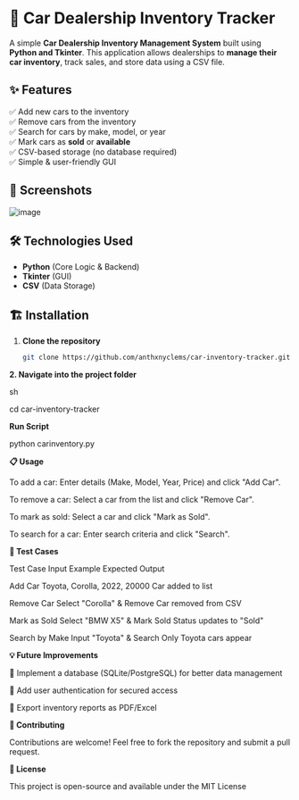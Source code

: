# 🚗 Car Dealership Inventory Tracker

A simple **Car Dealership Inventory Management System** built using **Python and Tkinter**. This application allows dealerships to **manage their car inventory**, track sales, and store data using a CSV file.

## ✨ Features
✅ Add new cars to the inventory  
✅ Remove cars from the inventory  
✅ Search for cars by make, model, or year  
✅ Mark cars as **sold** or **available**  
✅ CSV-based storage (no database required)  
✅ Simple & user-friendly GUI  

## 📸 Screenshots
![image](https://github.com/user-attachments/assets/9abb540d-0305-46a3-873b-999bf752b214)


## 🛠️ Technologies Used
- **Python** (Core Logic & Backend)
- **Tkinter** (GUI)
- **CSV** (Data Storage)

## 🏗️ Installation
1. **Clone the repository**  
   ```sh
   git clone https://github.com/anthxnyclems/car-inventory-tracker.git

**2. Navigate into the project folder**

sh
   
   cd car-inventory-tracker

**Run Script**
   
   python carinventory.py

**📋 Usage**

To add a car: Enter details (Make, Model, Year, Price) and click "Add Car".

To remove a car: Select a car from the list and click "Remove Car".

To mark as sold: Select a car and click "Mark as Sold".

To search for a car: Enter search criteria and click "Search".

**🧪 Test Cases**

Test Case	Input Example	Expected Output

Add Car	Toyota, Corolla, 2022, 20000	Car added to list

Remove Car	Select "Corolla" & Remove	Car removed from CSV

Mark as Sold	Select "BMW X5" & Mark Sold	Status updates to "Sold"

Search by Make	Input "Toyota" & Search	Only Toyota cars appear

**💡 Future Improvements**

🔹 Implement a database (SQLite/PostgreSQL) for better data management

🔹 Add user authentication for secured access

🔹 Export inventory reports as PDF/Excel


**🤝 Contributing**

Contributions are welcome! Feel free to fork the repository and submit a pull request.


**📜 License**

This project is open-source and available under the MIT License
